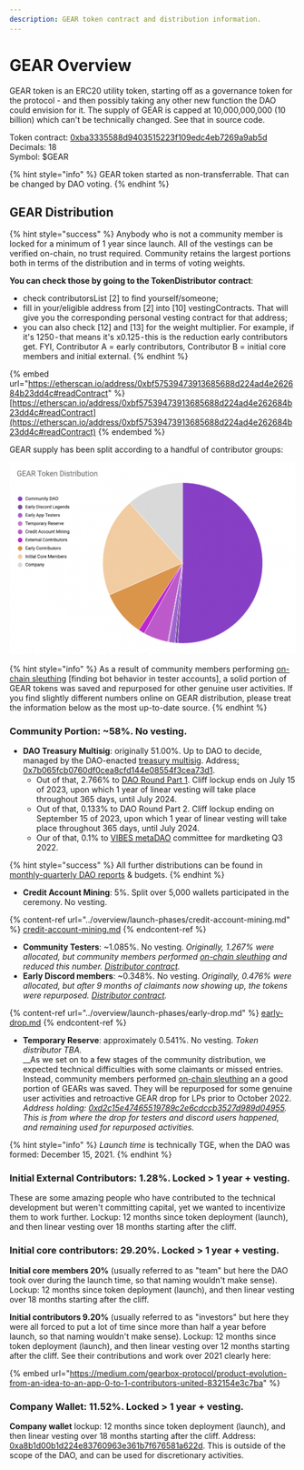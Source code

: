 ```yaml
---
description: GEAR token contract and distribution information.
---
```


# GEAR Overview

GEAR token is an ERC20 utility token, starting off as a governance token for the protocol - and then possibly taking any other new function the DAO could envision for it. The supply of GEAR is capped at 10,000,000,000 (10 billion) which can't be technically changed. See that in source code.

Token contract: [0xba3335588d9403515223f109edc4eb7269a9ab5d](https://etherscan.io/token/0xba3335588d9403515223f109edc4eb7269a9ab5d)\
Decimals: 18\
Symbol: $GEAR

{% hint style="info" %}
GEAR token started as non-transferrable. That can be changed by DAO voting.
{% endhint %}

## GEAR Distribution

{% hint style="success" %}
Anybody who is not a community member is locked for a minimum of 1 year since launch. All of the vestings can be verified on-chain, no trust required. Community retains the largest portions both in terms of the distribution and in terms of voting weights.

**You can check those by going to the TokenDistributor contract**:

* check contributorsList \[2] to find yourself/someone;
* fill in your/eligible address from \[2] into \[10] vestingContracts. That will give you the corresponding personal vesting contract for that address;
* you can also check \[12] and \[13] for the weight multiplier. For example, if it's 1250 - that means it's x0.125 - this is the reduction early contributors get. FYI, Contributor A = early contributors, Contributor B = initial core members and initial external.
{% endhint %}

{% embed url="https://etherscan.io/address/0xbf57539473913685688d224ad4e262684b23dd4c#readContract" %}
[https://etherscan.io/address/0xbf57539473913685688d224ad4e262684b23dd4c#readContract](https://etherscan.io/address/0xbf57539473913685688d224ad4e262684b23dd4c#readContract)
{% endembed %}

GEAR supply has been split according to a handful of contributor groups:

![Early community maintain majority of voting power. See governance page. Or the early article.](<../.gitbook/assets/Screen Shot 2021-12-10 at 18.26.31.png>)

{% hint style="info" %}
As a result of community members performing [on-chain sleuthing](https://gov.gearbox.fi/t/botting-findings/88/148) \[finding bot behavior in tester accounts], a solid portion of GEAR tokens was saved and repurposed for other genuine user activities. If you find slightly different numbers online on GEAR distribution, please treat the information below as the most up-to-date source.
{% endhint %}

### Community Portion: \~58%. No vesting.

* **DAO Treasury Multisig**: originally 51.00%. Up to DAO to decide, managed by the DAO-enacted [treasury multisig](../governance/setup/multisigs.md#financial-treasury-multisig-or-5-9). Address[: 0x7b065fcb0760df0cea8cfd144e08554f3cea73d1](https://etherscan.io/address/0x7b065fcb0760df0cea8cfd144e08554f3cea73d1).
  * Out of that, 2.766% to [DAO Round Part 1](https://gov.gearbox.fi/t/gip-10-strategic-dao-funding-proposal-part-1/1315/17). Cliff lockup ends on July 15 of 2023, upon which 1 year of linear vesting will take place throughout 365 days, until July 2024.
  * Out of that, 0.133% to DAO Round Part 2. Cliff lockup ending on September 15 of 2023, upon which 1 year of linear vesting will take place throughout 365 days, until July 2024.
  * Our of that, 0.1% to [VIBES metaDAO](https://gov.gearbox.fi/t/gip-13-vibes-internal-metadao-focusing-on-onboarding-marketing/1387) committee for mardketing Q3 2022.

{% hint style="success" %}
All further distributions can be found in [monthly-quarterly DAO reports](https://gearboxprotocol.notion.site/Monthly-Reports-6849871a9bae44dfb903531c0a997e8f) & budgets.
{% endhint %}

* **Credit Account Mining**: 5%. Split over 5,000 wallets participated in the ceremony. No vesting.

{% content-ref url="../overview/launch-phases/credit-account-mining.md" %}
[credit-account-mining.md](../overview/launch-phases/credit-account-mining.md)
{% endcontent-ref %}

* **Community Testers**: \~1.085%. No vesting. _Originally, 1.267% were allocated, but community members performed_ [_on-chain sleuthing_](https://gov.gearbox.fi/t/botting-findings/88/148) _and reduced this number._ [_Distributor contract_](https://etherscan.io/address/0xda12b368a93007ef2446717765917933cebc6080)_._&#x20;
* **Early Discord members**: \~0.348%. No vesting. _Originally, 0.476% were allocated, but after 9 months of claimants now showing up, the tokens were repurposed._ [_Distributor contract_](https://etherscan.io/address/0xda12b368a93007ef2446717765917933cebc6080)_._&#x20;

{% content-ref url="../overview/launch-phases/early-drop.md" %}
[early-drop.md](../overview/launch-phases/early-drop.md)
{% endcontent-ref %}

* **Temporary Reserve**: approximately 0.541%. No vesting. _Token distributor TBA._ \
  __As we set on to a few stages of the community distribution, we expected technical difficulties with some claimants or missed entries. Instead, community members performed [on-chain sleuthing](https://gov.gearbox.fi/t/botting-findings/88/148) an a good portion of GEARs was saved. They will be repurposed for some genuine user activities and retroactive GEAR drop for LPs prior to October 2022. _Address holding:_ [_0xd2c15e47465519789c2e6cdccb3527d989d04955_](https://etherscan.io/address/0xd2c15e47465519789c2e6cdccb3527d989d04955)_. This is from where the drop for testers and discord users happened, and remaining used for repurposed activities._

{% hint style="info" %}
_Launch time_ is technically TGE, when the DAO was formed: December 15, 2021.
{% endhint %}

### Initial External Contributors: 1.28%. Locked > 1 year + vesting.

These are some amazing people who have contributed to the technical development but weren't committing capital, yet we wanted to incentivize them to work further. Lockup: 12 months since token deployment (launch), and then linear vesting over 18 months starting after the cliff.&#x20;

### Initial сore contributors: 29.20%. Locked > 1 year + vesting.

**Initial core members 20%** (usually referred to as "team" but here the DAO took over during the launch time, so that naming wouldn't make sense). Lockup: 12 months since token deployment (launch), and then linear vesting over 18 months starting after the cliff.&#x20;

**Initial contributors 9.20%** (usually referred to as "investors" but here they were all forced to put a lot of time since more than half a year before launch, so that naming wouldn't make sense). Lockup: 12 months since token deployment (launch), and then linear vesting over 12 months starting after the cliff. See their contributions and work over 2021 clearly here:

{% embed url="https://medium.com/gearbox-protocol/product-evolution-from-an-idea-to-an-app-0-to-1-contributors-united-832154e3c7ba" %}

### Company Wallet: 11.52%. Locked > 1 year + vesting.

**Company wallet** lockup: 12 months since token deployment (launch), and then linear vesting over 18 months starting after the cliff. Address: [0xa8b1d00b1d224e83760963e361b7f676581a622d](https://etherscan.io/address/0xa8b1d00b1d224e83760963e361b7f676581a622d). This is outside of the scope of the DAO, and can be used for discretionary activities.

